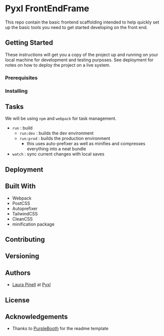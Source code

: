 # Pyxl FrontEndFrame

This repo contain the basic frontend scaffolding intended to help quickly set up the basic tools you need to get started developing on the front end.

## Getting Started

These instructions will get you a copy of the project up and running on your local machine for development and testing purposes. See deployment for notes on how to deploy the project on a live system.

### Prerequisites

### Installing

## Tasks
We will be using `npm` and `webpack` for task management.

- `run` : build
   - `run:dev` : builds the dev environment
   - `run:prod` : builds the production environment
     - this uses auto-prefixer as well as minifies and compresses everything into a neat bundle
- `watch` : sync current changes with local saves

## Deployment

## Built With
- Webpack
- PostCSS
- Autoprefixer
- TailwindCSS
- CleanCSS
- minification package

## Contributing

## Versioning

## Authors
- [Laura Pinell](https://github.com/lapinell) at [Pyxl](https://github.com/thinkpyxl/)

## License

## Acknowledgements
- Thanks to [PurpleBooth](https://gist.github.com/PurpleBooth/109311bb0361f32d87a2) for the readme template
